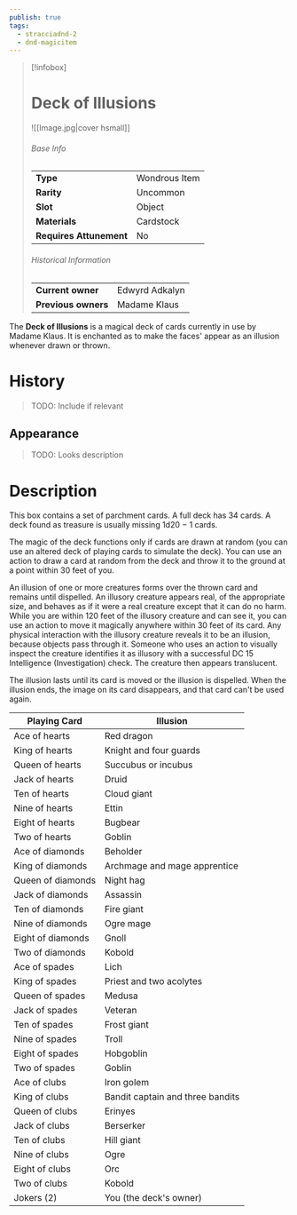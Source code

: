 ```yaml
---
publish: true
tags:
  - stracciadnd-2
  - dnd-magicitem
---
```

> [!infobox]  
> # Deck of Illusions
> ![[Image.jpg|cover hsmall]]
> ###### Base Info
> | | |
> |---|---|
> | **Type** | Wondrous Item |
> | **Rarity** | Uncommon |
> | **Slot** | Object |
> | **Materials** | Cardstock |
> | **Requires Attunement** | No |
> ###### Historical Information
> | | |
> |---|---|
> | **Current owner** | Edwyrd Adkalyn |
> | **Previous owners** | Madame Klaus |

The **Deck of Illusions** is a magical deck of cards currently in use by Madame Klaus. It is enchanted as to make the faces' appear as an illusion whenever drawn or thrown.
# History
> TODO: Include if relevant
## Appearance
> TODO: Looks description
# Description
This box contains a set of parchment cards. A full deck has 34 cards. A deck found as treasure is usually missing 1d20 − 1 cards.

The magic of the deck functions only if cards are drawn at random (you can use an altered deck of playing cards to simulate the deck). You can use an action to draw a card at random from the deck and throw it to the ground at a point within 30 feet of you.

An illusion of one or more creatures forms over the thrown card and remains until dispelled. An illusory creature appears real, of the appropriate size, and behaves as if it were a real creature except that it can do no harm. While you are within 120 feet of the illusory creature and can see it, you can use an action to move it magically anywhere within 30 feet of its card. Any physical interaction with the illusory creature reveals it to be an illusion, because objects pass through it. Someone who uses an action to visually inspect the creature identifies it as illusory with a successful DC 15 Intelligence (Investigation) check. The creature then appears translucent.

The illusion lasts until its card is moved or the illusion is dispelled. When the illusion ends, the image on its card disappears, and that card can't be used again.

|Playing Card|Illusion|
|---|---|
|Ace of hearts|Red dragon|
|King of hearts|Knight and four guards|
|Queen of hearts|Succubus or incubus|
|Jack of hearts|Druid|
|Ten of hearts|Cloud giant|
|Nine of hearts|Ettin|
|Eight of hearts|Bugbear|
|Two of hearts|Goblin|
|Ace of diamonds|Beholder|
|King of diamonds|Archmage and mage apprentice|
|Queen of diamonds|Night hag|
|Jack of diamonds|Assassin|
|Ten of diamonds|Fire giant|
|Nine of diamonds|Ogre mage|
|Eight of diamonds|Gnoll|
|Two of diamonds|Kobold|
|Ace of spades|Lich|
|King of spades|Priest and two acolytes|
|Queen of spades|Medusa|
|Jack of spades|Veteran|
|Ten of spades|Frost giant|
|Nine of spades|Troll|
|Eight of spades|Hobgoblin|
|Two of spades|Goblin|
|Ace of clubs|Iron golem|
|King of clubs|Bandit captain and three bandits|
|Queen of clubs|Erinyes|
|Jack of clubs|Berserker|
|Ten of clubs|Hill giant|
|Nine of clubs|Ogre|
|Eight of clubs|Orc|
|Two of clubs|Kobold|
|Jokers (2)|You (the deck's owner)|